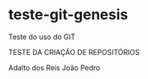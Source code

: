 # teste-git-genesis
Teste do uso do GIT

TESTE DA CRIAÇÃO DE REPOSITÓRIOS

Adalto dos Reis
João Pedro